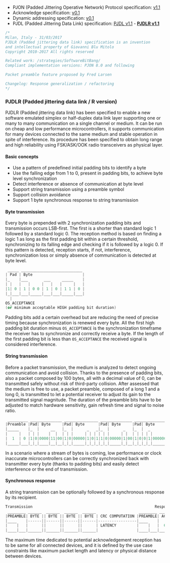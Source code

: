 - PJON (Padded Jittering Operative Network) Protocol specification:
[v1.1](/specification/PJON-protocol-specification-v1.1.md)
- Acknowledge specification: [v0.1](/specification/PJON-protocol-acknowledge-specification-v0.1.md)
- Dynamic addressing specification: [v0.1](/specification/PJON-dynamic-addressing-specification-v0.1.md)
- PJDL (Padded Jittering Data Link) specification:
[PJDL v1.1](/strategies/SoftwareBitBang/specification/PJDL-specification-v1.1.md) - **[PJDLR v1.1](/strategies/OverSampling/specification/PJDLR-specification-v1.1.md)**

```cpp
/*
Milan, Italy - 31/03/2017
PJDLR (Padded jittering data link) specification is an invention
and intellectual property of Giovanni Blu Mitolo
Copyright 2010-2017 All rights reserved

Related work: /strategies/SoftwareBitBang/
Compliant implementation versions: PJON 8.0 and following

Packet preamble feature proposed by Fred Larsen

Changelog: Response generalization / refactoring
*/
```
### PJDLR (Padded jittering data link / R version)
PJDLR (Padded jittering data link) has been specified to enable a new software emulated simplex or half-duplex data link layer supporting one or many to many communication on a single channel or medium. It can be run on cheap and low performance microcontrollers, it supports communication for many devices connected to the same medium and stable operation in spite of interference. Its procedure has been specified to obtain long range and high reliability using FSK/ASK/OOK radio transceivers as physical layer.

#### Basic concepts
* Use a pattern of predefined initial padding bits to identify a byte
* Use the falling edge from 1 to 0, present in padding bits, to achieve byte level synchronization
* Detect interference or absence of communication at byte level
* Support string transmission using a preamble symbol
* Support collision avoidance
* Support 1 byte synchronous response to string transmission

#### Byte transmission
Every byte is prepended with 2 synchronization padding bits and transmission occurs LSB-first. The first is a shorter than standard logic 1 followed by a standard logic 0. The reception method is based on finding a logic 1 as long as the first padding bit within a certain threshold, synchronizing to its falling edge and checking if it is followed by a logic 0. If this pattern is detected, reception starts, if not, interference, synchronization loss or simply absence of communication is detected at byte level.  
```cpp  
 _____ ___________________________
| Pad | Byte                      |
|_    |___       ___     _____    |
| |   |   |     |   |   |     |   |
|1| 0 | 1 | 0 0 | 1 | 0 | 1 1 | 0 |
|_|___|___|_____|___|___|_____|___|
  |
OS_ACCEPTANCE
(or minimum acceptable HIGH padding bit duration)
```
Padding bits add a certain overhead but are reducing the need of precise timing because synchronization is renewed every byte. All the first high padding bit duration minus `OS_ACCEPTANCE` is the synchronization timeframe the receiver has to synchronize and correctly receive a byte. If the length of the first padding bit is less than `OS_ACCEPTANCE` the received signal is considered interference.

#### String transmission
Before a packet transmission, the medium is analyzed to detect ongoing communication and avoid collision. Thanks to the presence of padding bits, also a packet composed by 100 bytes, all with a decimal value of 0, can be transmitted safely without risk of third-party collision. After assessed that the medium is free to use, a packet preamble, composed of a long 1 and a long 0, is transmitted to let a potential receiver to adjust its gain to the transmitted signal magnitude. The duration of the preamble bits have to be adjusted to match hardware sensitivity, gain refresh time and signal to noise ratio.

```cpp   
 _________ ______________ _______________ ______________ ______________
|Preamble |Pad| Byte     |Pad| Byte      |Pad| Byte     |Pad| Byte     |
|_____    |_  |     __   |_  |      _   _|_  |      _   |_  |  _       |
|     |   | | |    |  |  | | |     | | | | | |     | |  | | | | |      |
|  1  | 0 |1|0|0000|11|00|1|0|00000|1|0|1|1|0|00000|1|00|1|0|0|1|000000|
|_____|___|_|_|____|__|__|_|_|_____|_|_|_|_|_|_____|_|__|_|_|_|_|______|
```
In a scenario where a stream of bytes is coming, low performance or clock inaccurate microcontrollers can be correctly synchronized back with transmitter every byte (thanks to padding bits) and easily detect interference or the end of transmission.


#### Synchronous response
A string transmission can be optionally followed by a synchronous response by its recipient.
```cpp  
Transmission                                                      Response
 ________ ______  ______  ______  ______                   ________ _____
|PREAMBLE| BYTE || BYTE || BYTE || BYTE | CRC COMPUTATION |PREAMBLE| ACK |
|____    |------||------||------||------|-----------------|____    |     |
|    |   |      ||      ||      ||      | LATENCY         |    |   |  6  |
|____|___|______||______||______||______|                 |____|___|_____|
```

The maximum time dedicated to potential acknowledgement reception has to be same for all connected devices, and it is defined by the use case constraints like maximum packet length and latency or physical distance between devices.
